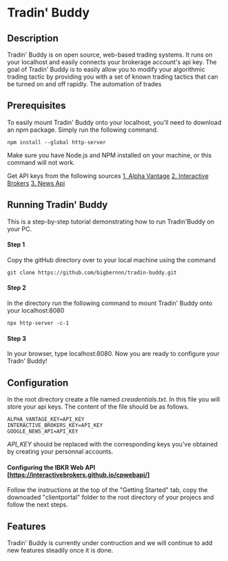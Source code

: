 # Tradin' Buddy

## Description

Tradin' Buddy is on open source, web-based trading systems. It runs on your localhost and easily connects your brokerage account's api key. The goal of Tradin' Buddy is to easily allow you to modify your algorithmic trading tactic by providing you with a set of known trading tactics that can be turned on and off rapidly. The automation of trades 

## Prerequisites
To easily mount Tradin' Buddy onto your localhost, you'll need to download an npm package. Simply run the following command.
```
npm install --global http-server
```

Make sure you have Node.js and NPM installed on your machine, or this command will not work.

Get API keys from the following sources
[1. Alpha Vantage](https://www.alphavantage.co)
[2. Interactive Brokers](https://interactivebrokers.github.io/cpwebapi/)
[3. News Api](https://newsapi.org)

## Running Tradin' Buddy

This is a step-by-step tutorial demonstrating how to run Tradin'Buddy on your PC.

#### Step 1
Copy the gitHub directory over to your local machine using the command
```
git clone https://github.com/bigbernnn/tradin-buddy.git
```

#### Step 2
In the directory run the following command to mount Tradin' Buddy onto your localhost:8080
```
npx http-server -c-1
```

#### Step 3
In your browser, type localhost:8080.
Now you are ready to configure your Tradn' Buddy!

## Configuration
In the root directory create a file named *creadentials.txt*. In this file you will store your api keys. The content of the file should be as follows.

```
ALPHA_VANTAGE_KEY=API_KEY
INTERACTIVE_BROKERS_KEY=API_KEY
GOOGLE_NEWS_API=API_KEY
```
*API_KEY* should be replaced with the corresponding keys you've obtained by creating your personnal accounts.

#### Configuring the IBKR Web API [https://interactivebrokers.github.io/cpwebapi/]
Follow the instructions at the top of the "Getting Started" tab, copy the downoaded "clientportal" folder to the root directory of your projecs and follow the next steps.

## Features

Tradin' Buddy is currently under contruction and we will continue to add new features steadily once it is done. 
